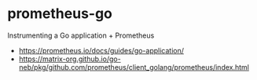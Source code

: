 # prometheus-go
Instrumenting a Go application + Prometheus

- https://prometheus.io/docs/guides/go-application/
- https://matrix-org.github.io/go-neb/pkg/github.com/prometheus/client_golang/prometheus/index.html

